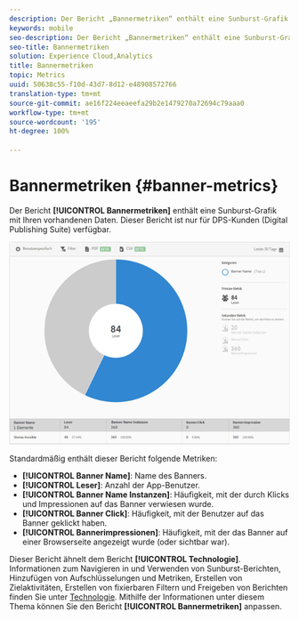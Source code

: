 ```yaml
---
description: Der Bericht „Bannermetriken“ enthält eine Sunburst-Grafik mit Ihren vorhandenen Daten. Dieser Bericht ist nur für DPS-Kunden (Digital Publishing Suite) verfügbar.
keywords: mobile
seo-description: Der Bericht „Bannermetriken“ enthält eine Sunburst-Grafik mit Ihren vorhandenen Daten. Dieser Bericht ist nur für DPS-Kunden (Digital Publishing Suite) verfügbar.
seo-title: Bannermetriken
solution: Experience Cloud,Analytics
title: Bannermetriken
topic: Metrics
uuid: 50638c55-f10d-43d7-8d12-e48908572766
translation-type: tm+mt
source-git-commit: ae16f224eeaeefa29b2e1479270a72694c79aaa0
workflow-type: tm+mt
source-wordcount: '195'
ht-degree: 100%

---
```



# Bannermetriken {#banner-metrics}

Der Bericht **[!UICONTROL Bannermetriken]** enthält eine Sunburst-Grafik mit Ihren vorhandenen Daten. Dieser Bericht ist nur für DPS-Kunden (Digital Publishing Suite) verfügbar.

![](assets/dps_banner_name.png)

Standardmäßig enthält dieser Bericht folgende Metriken:

* **[!UICONTROL Banner Name]**: Name des Banners.
* **[!UICONTROL Leser]**: Anzahl der App-Benutzer.
* **[!UICONTROL Banner Name Instanzen]**: Häufigkeit, mit der durch Klicks und Impressionen auf das Banner verwiesen wurde.
* **[!UICONTROL Banner Click]**: Häufigkeit, mit der Benutzer auf das Banner geklickt haben.
* **[!UICONTROL Bannerimpressionen]**: Häufigkeit, mit der das Banner auf einer Browserseite angezeigt wurde (oder sichtbar war).

Dieser Bericht ähnelt dem Bericht **[!UICONTROL Technologie]**. Informationen zum Navigieren in und Verwenden von Sunburst-Berichten, Hinzufügen von Aufschlüsselungen und Metriken, Erstellen von Zielaktivitäten, Erstellen von fixierbaren Filtern und Freigeben von Berichten finden Sie unter [Technologie](/help/using/usage/reports-technology.md). Mithilfe der Informationen unter diesem Thema können Sie den Bericht **[!UICONTROL Bannermetriken]** anpassen.
